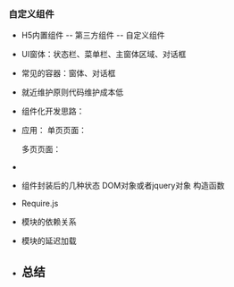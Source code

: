 ### 自定义组件

- H5内置组件 -- 第三方组件 -- 自定义组件
- UI窗体：状态栏、菜单栏、主窗体区域、对话框
- 常见的容器：窗体、对话框
- 就近维护原则代码维护成本低  
- 组件化开发思路：

- 应用：
    单页页面：
        
    多页页面：

- <script src="//i.wangding.in/js/fork-me-github.js"></script>
  <script src="//i.wangding.in/js/bsz-page-footer.js"></script>

- 组件封装后的几种状态
    DOM对象或者jquery对象
    构造函数

- Require.js
- 模块的依赖关系
- 模块的延迟加载

- 总结
  - 